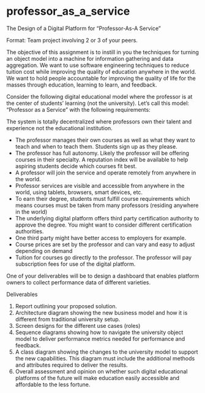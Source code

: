 # professor_as_a_service

The Design of a Digital Platform for “Professor-As-A Service”

Format: Team project involving 2 or 3 of your peers.

The objective of this assignment is to instill in you the techniques for turning an object model into a machine for information gathering and data aggregation. We want to use software engineering techniques to reduce tuition cost while improving the quality of education anywhere in the world. We want to hold people accountable for improving the quality of life for the masses through education, learning to learn, and feedback.

Consider the following digital educational model where the professor is at the center of students’ learning (not the university). Let’s call this model: “Professor as a Service” with the following requirements:

The system is totally decentralized where professors own their talent and experience not the educational institution.

- The professor manages their own courses as well as what they want to teach and when to teach them. Students sign up as they please.
- The professor has full autonomy. Likely the professor will be offering courses in their specialty. A reputation index will be available to help aspiring students decide which courses fit best.
- A professor will join the service and operate remotely from anywhere in the world.
- Professor services are visible and accessible from anywhere in the world, using tablets, browsers, smart devices, etc.
- To earn their degree, students must fulfill course requirements which means courses must be taken from many professors (residing anywhere in the world)
- The underlying digital platform offers third party certification authority to approve the degree. You might want to consider different certification authorities.
- One third party might have better access to employers for example.
- Course prices are set by the professor and can vary and easy to adjust depending on demand
- Tuition for courses go directly to the professor. The professor will pay subscription fees for use of the digital platform.

One of your deliverables will be to design a dashboard that enables platform owners to collect performance data of different varieties.

Deliverables

1. Report outlining your proposed solution.
2. Architecture diagram showing the new business model and how it is different from traditional university setup.
3. Screen designs for the different use cases (roles)
4. Sequence diagrams showing how to navigate the university object model to deliver performance metrics needed for performance and feedback.
5. A class diagram showing the changes to the university model to support the new capabilities. This diagram must include the additional methods and attributes required to deliver the results.
6. Overall assessment and opinion on whether such digital educational platforms of the future will make education easily accessible and affordable to the less fortune.
